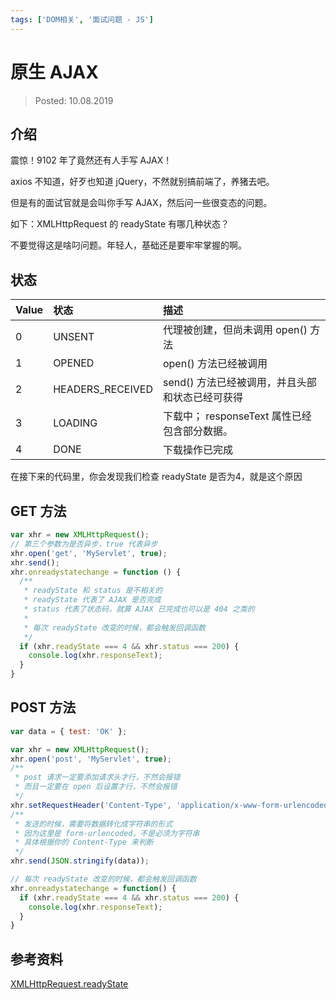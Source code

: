 ```yaml
---
tags: ['DOM相关', '面试问题 - JS']
---
```


# 原生 AJAX

> Posted: 10.08.2019

<Tag />

## 介绍

震惊！9102 年了竟然还有人手写 AJAX！

axios 不知道，好歹也知道 jQuery，不然就别搞前端了，养猪去吧。

但是有的面试官就是会叫你手写 AJAX，然后问一些很变态的问题。

如下：XMLHttpRequest 的 readyState 有哪几种状态？

不要觉得这是啥叼问题。年轻人，基础还是要牢牢掌握的啊。

## 状态

| Value | 状态 | 描述 |
| :-- | :-- | :-- |
| 0 | UNSENT | 代理被创建，但尚未调用 open() 方法 |
| 1 | OPENED | open() 方法已经被调用 |
| 2 | HEADERS_RECEIVED | send() 方法已经被调用，并且头部和状态已经可获得 |
| 3 | LOADING | 下载中； responseText 属性已经包含部分数据。 |
| 4 | DONE | 下载操作已完成 |

在接下来的代码里，你会发现我们检查 readyState 是否为4，就是这个原因

## GET 方法

```javascript
var xhr = new XMLHttpRequest();
// 第三个参数为是否异步，true 代表异步
xhr.open('get', 'MyServlet', true);
xhr.send();
xhr.onreadystatechange = function () {
  /**
   * readyState 和 status 是不相关的
   * readyState 代表了 AJAX 是否完成
   * status 代表了状态码，就算 AJAX 已完成也可以是 404 之类的
   * 
   * 每次 readyState 改变的时候，都会触发回调函数
   */
  if (xhr.readyState === 4 && xhr.status === 200) {
    console.log(xhr.responseText);
  }
}
```

## POST 方法

```javascript
var data = { test: 'OK' };

var xhr = new XMLHttpRequest();
xhr.open('post', 'MyServlet', true);
/**
 * post 请求一定要添加请求头才行，不然会报错
 * 而且一定要在 open 后设置才行，不然会报错
 */
xhr.setRequestHeader('Content-Type', 'application/x-www-form-urlencoded');
/**
 * 发送的时候，需要将数据转化成字符串的形式
 * 因为这里是 form-urlencoded，不是必须为字符串
 * 具体根据你的 Content-Type 来判断
 */
xhr.send(JSON.stringify(data));

// 每次 readyState 改变的时候，都会触发回调函数
xhr.onreadystatechange = function() {
  if (xhr.readyState === 4 && xhr.status === 200) {
    console.log(xhr.responseText);
  }
}
```


## 参考资料

[XMLHttpRequest.readyState](https://developer.mozilla.org/en-US/docs/Web/API/XMLHttpRequest/readyState)

<Disqus />